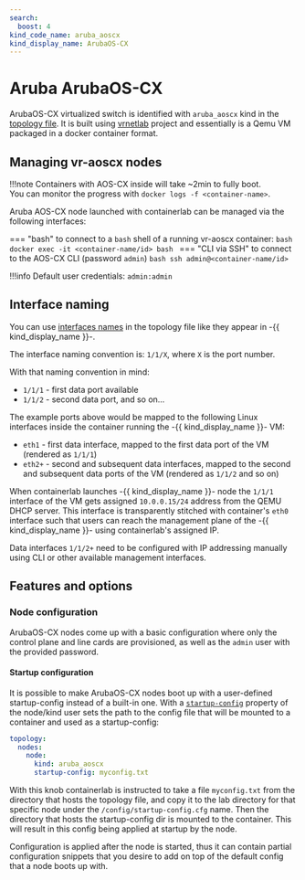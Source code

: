 ```yaml
---
search:
  boost: 4
kind_code_name: aruba_aoscx
kind_display_name: ArubaOS-CX
---
```

# Aruba ArubaOS-CX

ArubaOS-CX virtualized switch is identified with `aruba_aoscx` kind in the [topology file](../topo-def-file.md). It is built using [vrnetlab](../vrnetlab.md) project and essentially is a Qemu VM packaged in a docker container format.

## Managing vr-aoscx nodes

!!!note
    Containers with AOS-CX inside will take ~2min to fully boot.  
    You can monitor the progress with `docker logs -f <container-name>`.

Aruba AOS-CX node launched with containerlab can be managed via the following interfaces:

=== "bash"
    to connect to a `bash` shell of a running vr-aoscx container:
    ```bash
    docker exec -it <container-name/id> bash
    ```
=== "CLI via SSH"
    to connect to the AOS-CX CLI (password `admin`)
    ```bash
    ssh admin@<container-name/id>
    ```

!!!info
    Default user credentials: `admin:admin`

## Interface naming

You can use [interfaces names](../topo-def-file.md#interface-naming) in the topology file like they appear in -{{ kind_display_name }}-.

The interface naming convention is: `1/1/X`, where `X` is the port number.

With that naming convention in mind:

* `1/1/1` - first data port available
* `1/1/2` - second data port, and so on...

The example ports above would be mapped to the following Linux interfaces inside the container running the -{{ kind_display_name }}- VM:

* `eth1` - first data interface, mapped to the first data port of the VM (rendered as `1/1/1`)
* `eth2+` - second and subsequent data interfaces, mapped to the second and subsequent data ports of the VM (rendered as `1/1/2` and so on)

When containerlab launches -{{ kind_display_name }}- node the `1/1/1` interface of the VM gets assigned `10.0.0.15/24` address from the QEMU DHCP server. This interface is transparently stitched with container's `eth0` interface such that users can reach the management plane of the -{{ kind_display_name }}- using containerlab's assigned IP.

Data interfaces `1/1/2+` need to be configured with IP addressing manually using CLI or other available management interfaces.

## Features and options

### Node configuration

ArubaOS-CX nodes come up with a basic configuration where only the control plane and line cards are provisioned, as well as the `admin` user with the provided password.

#### Startup configuration

It is possible to make ArubaOS-CX nodes boot up with a user-defined startup-config instead of a built-in one. With a [`startup-config`](../nodes.md#startup-config) property of the node/kind user sets the path to the config file that will be mounted to a container and used as a startup-config:

```yaml
topology:
  nodes:
    node:
      kind: aruba_aoscx
      startup-config: myconfig.txt
```

With this knob containerlab is instructed to take a file `myconfig.txt` from the directory that hosts the topology file, and copy it to the lab directory for that specific node under the `/config/startup-config.cfg` name. Then the directory that hosts the startup-config dir is mounted to the container. This will result in this config being applied at startup by the node.

Configuration is applied after the node is started, thus it can contain partial configuration snippets that you desire to add on top of the default config that a node boots up with.
